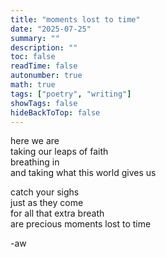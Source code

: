 ```yaml
---
title: "moments lost to time"
date: "2025-07-25"
summary: ""
description: ""
toc: false
readTime: false
autonumber: true
math: true
tags: ["poetry", "writing"]
showTags: false
hideBackToTop: false
---
```


here we are  
taking our leaps of faith  
breathing in  
and taking what this world gives us  
  
catch your sighs  
just as they come  
for all that extra breath  
are precious moments lost to time  

-aw